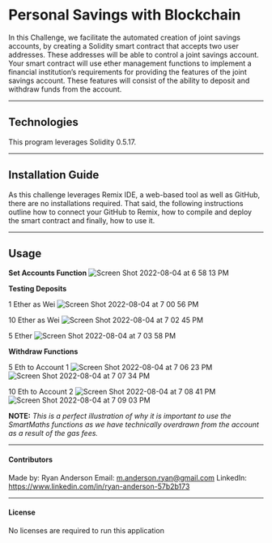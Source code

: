 # Personal Savings with Blockchain

In this Challenge, we facilitate the automated creation of joint savings accounts, by creating a Solidity smart contract that accepts two user addresses. These addresses will be able to control a joint savings account. Your smart contract will use ether management functions to implement a financial institution’s requirements for providing the features of the joint savings account. These features will consist of the ability to deposit and withdraw funds from the account.

---

## Technologies

This program leverages Solidity 0.5.17.

---

## Installation Guide

As this challenge leverages Remix IDE, a web-based tool as well as GitHub, there are no installations required. That said, the following instructions outline how to connect your GitHub to Remix, how to compile and deploy the smart contract and finally, how to use it.

---

## Usage
**Set Accounts Function**
![Screen Shot 2022-08-04 at 6 58 13 PM](https://user-images.githubusercontent.com/98444459/182969142-4a9e87dc-e8eb-40cc-bcd2-4f721e63c44a.png)

**Testing Deposits**

1 Ether as Wei
![Screen Shot 2022-08-04 at 7 00 56 PM](https://user-images.githubusercontent.com/98444459/182969474-6fa470d1-feab-45df-a425-2c3f87490596.png)

10 Ether as Wei
![Screen Shot 2022-08-04 at 7 02 45 PM](https://user-images.githubusercontent.com/98444459/182969585-a81e26b3-5e53-4338-a76a-ff8f15fa9dcb.png)

5 Ether
![Screen Shot 2022-08-04 at 7 03 58 PM](https://user-images.githubusercontent.com/98444459/182969718-0371b018-fca2-4ac2-94b6-c089a9cc605c.png)

**Withdraw Functions**

5 Eth to Account 1
![Screen Shot 2022-08-04 at 7 06 23 PM](https://user-images.githubusercontent.com/98444459/182969973-2a1323fc-7e8f-4243-81b0-91a51b6486a0.png)
![Screen Shot 2022-08-04 at 7 07 34 PM](https://user-images.githubusercontent.com/98444459/182970037-4f698d7a-d2de-4af6-9f58-702891873492.png)

10 Eth to Account 2
![Screen Shot 2022-08-04 at 7 08 41 PM](https://user-images.githubusercontent.com/98444459/182970173-af445009-d39d-4ebf-8561-de941ed74b65.png)
![Screen Shot 2022-08-04 at 7 09 03 PM](https://user-images.githubusercontent.com/98444459/182970179-aae3127d-6363-43f1-810e-c00d8d66c2e2.png)

**NOTE:** _This is a perfect illustration of why it is important to use the SmartMaths functions as we have technically overdrawn from the account as a result of the gas fees._

---


#### Contributors

Made by:
Ryan Anderson
  Email: m.anderson.ryan@gmail.com
  LinkedIn: https://www.linkedin.com/in/ryan-anderson-57b2b173

---

#### License

No licenses are required to run this application
